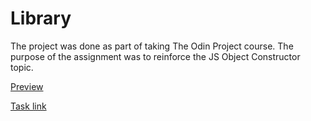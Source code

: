 # Library

The project was done as part of taking The Odin Project course. The purpose of the assignment was to reinforce the JS Object Constructor topic.

[Preview](https://andrew-sid.github.io/odin-library/)

[Task link](https://www.theodinproject.com/lessons/node-path-javascript-library)